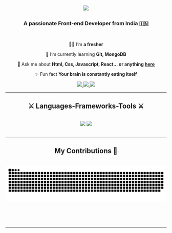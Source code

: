 <h1 align="center">
    <img src="https://readme-typing-svg.herokuapp.com/?font=Righteous&size=35&center=true&vCenter=true&width=500&height=70&duration=4000&lines=Hello+World!+👋;+I'm+Shaik+Yusuf!;" />
</h1>

<h3 align="center">A passionate Front-end Developer from India 🇮🇳</h3>

<br/>

<div align="center">
 
 👶🏻 I’m **a fresher**
 
 🌱 I’m currently learning **Git, MongoDB**

💬 Ask me about **Html, Css, Javascript, React... or anything [here](https://github.com/shaikyusuf08/shaikyusuf08/issues)**

✨ Fun fact **Your brain is constantly eating itself**

 </div>
 
<div align="center"> 
  <a href="https://mail.google.com/">
    <img src="https://img.shields.io/badge/Gmail-333333?style=for-the-badge&logo=gmail&logoColor=red" />
  </a>
  <a href="https://linkedin.com/in/shaikyusuf" target="_blank">
    <img src="https://img.shields.io/badge/LinkedIn-0077B5?style=for-the-badge&logo=linkedin&logoColor=white" target="_blank" />
  </a>
  <a href="https://shaikyusuf08.github.io/html-css-js-portfolio/" target="_blank">
     <img src="https://img.shields.io/badge/Portfolio-FF5722?style=for-the-badge&logo=todoist&logoColor=white" target="_blank" /> <!-- sqlite, safari, google-chrome are other good icon options -->
  </a>
</div>

 <hr/>
 
<h2 align="center">⚔️ Languages-Frameworks-Tools ⚔️</h2>
<br/>
<div align="center">
    <img src="https://skillicons.dev/icons?i=html,css,vscode,github,git,react,bootstrap" />
    <img src="https://skillicons.dev/icons?i=python,javascript,mongodb,java,nodejs" /><br>
</div>

<br/>
<hr/>

<div align="center">
  <h2> My Contributions 💨</h2>
  <br>
  <img alt="snake eating my contributions" src="https://raw.githubusercontent.com/salesp07/salesp07/output/github-contribution-grid-snake.svg" />
  
  <br/><br/><br/>
</div>

<hr/>

<br/>

